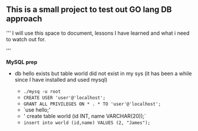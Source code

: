
## This is a small project to test out  GO lang DB approach 

'''
I will use this space to document, lessons I have learned and what i need to watch out for.

'''



**MySQL prep**

* db hello exists but table world did not exist in my sys (it has been a while since I have installed and used mysql) 



    * `./mysq -u root`
    * `CREATE USER 'user'@'localhost';`
    * `GRANT ALL PRIVILEGES ON * . * TO 'user'@'localhost';`
    * `use hello;'
    * ' create table world (id INT, name VARCHAR(20));`
    * `insert into world (id,name) VALUES (2, "James");`
    
    
    